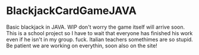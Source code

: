 # BlackjackCardGameJAVA
Basic blackjack in JAVA.
WIP don't worry the game itself will arrive soon. This is a school project so I have to wait that everyone has finished his work even if he isn't in my group. fuck. Italian teachers somethimes are so stupid. Be patient we are working on everythin, soon also on the site!
